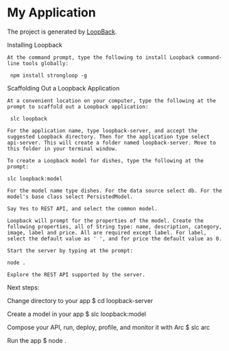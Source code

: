 # My Application

The project is generated by [LoopBack](http://loopback.io).

Installing Loopback

    At the command prompt, type the following to install Loopback command-line tools globally:

     npm install strongloop -g


 Scaffolding Out a Loopback Application

    At a convenient location on your computer, type the following at the prompt to scaffold out a Loopback application:

     slc loopback

    For the application name, type loopback-server, and accept the suggested Loopback directory. Then for the application type select api-server. This will create a folder named loopback-server. Move to this folder in your terminal window.

    To create a Loopback model for dishes, type the following at the prompt:

    slc loopback:model

    For the model name type dishes. For the data source select db. For the model's base class select PersistedModel.

    Say Yes to REST API, and select the common model.

    Loopback will prompt for the properties of the model. Create the following properties, all of String type: name, description, category, image, label and price. All are required except label. For label, select the default value as ' ', and for price the default value as 0.

    Start the server by typing at the prompt:

    node .

    Explore the REST API supported by the server.
    
    
    
Next steps:

  Change directory to your app
    $ cd loopback-server

  Create a model in your app
    $ slc loopback:model

  Compose your API, run, deploy, profile, and monitor it with Arc
    $ slc arc

  Run the app
    $ node .
